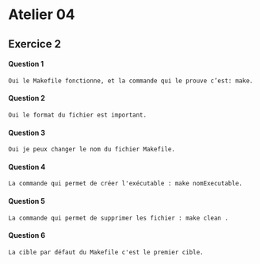 # Atelier 04
## Exercice 2
#### Question 1
```
Oui le Makefile fonctionne, et la commande qui le prouve c’est: make.

```
#### Question 2
```
Oui le format du fichier est important.
```
#### Question 3
```
Oui je peux changer le nom du fichier Makefile.
```
#### Question 4
```
La commande qui permet de créer l'exécutable : make nomExecutable. 
```
#### Question 5
```
La commande qui permet de supprimer les fichier : make clean . 
```
#### Question 6
```
La cible par défaut du Makefile c'est le premier cible.
``` 
